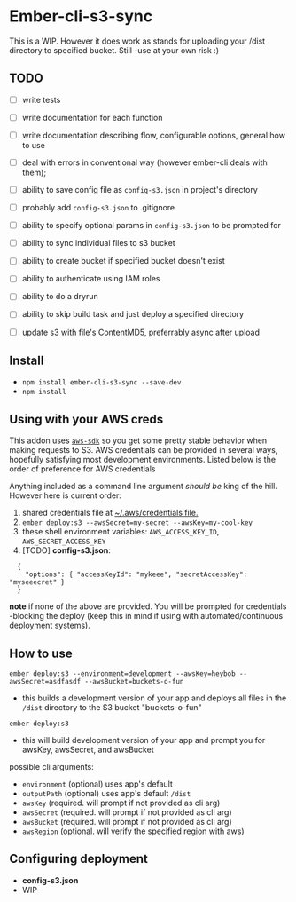 # Ember-cli-s3-sync
This is a WIP. However it does work as stands for uploading your /dist directory to specified bucket. Still -use at your own risk :)

## TODO
- [ ] write tests
- [ ] write documentation for each function
- [ ] write documentation describing flow, configurable options, general how to use
- [ ] deal with errors in conventional way (however ember-cli deals with them);
- [ ] ability to save config file as `config-s3.json` in project's directory
- [ ] probably add `config-s3.json` to .gitignore
- [ ] ability to specify optional params in `config-s3.json` to be prompted for
- [ ] ability to sync individual files to s3 bucket
- [ ] ability to create bucket if specified bucket doesn't exist
- [ ] ability to authenticate using IAM roles
- [ ] ability to do a dryrun
- [ ] ability to skip build task and just deploy a specified directory
- [ ] update s3 with file's ContentMD5, preferrably async after upload



## Install
* `npm install ember-cli-s3-sync --save-dev`
* `npm install`

## Using with your AWS creds
  This addon uses [`aws-sdk`](https://github.com/aws/aws-sdk-js) so you get some pretty stable behavior when making requests to S3. AWS credentials can be provided in several ways, hopefully satisfying most development environments. Listed below is the order of preference for AWS credentials
  
Anything included as a command line argument *should be* king of the hill. However here is current order:
  1. shared credentials file at [~/.aws/credentials file.](http://blogs.aws.amazon.com/security/post/Tx3D6U6WSFGOK2H/A-New-and-Standardized-Way-to-Manage-Credentials-in-the-AWS-SDKs)
  2. `ember deploy:s3 --awsSecret=my-secret --awsKey=my-cool-key`
  3. these shell environment variables: `AWS_ACCESS_KEY_ID`, `AWS_SECRET_ACCESS_KEY`
  4. [TODO] **config-s3.json**:

  ```
    {
      "options": { "accessKeyId": "mykeee", "secretAccessKey": "myseeecret" }
    }
  ```
  
**note** if none of the above are provided. You will be prompted for credentials -blocking the deploy (keep this in mind if using with automated/continuous deployment systems).

## How to use
`ember deploy:s3 --environment=development --awsKey=heybob --awsSecret=asdfasdf --awsBucket=buckets-o-fun`
  - this builds a development version of your app and deploys all files in the `/dist` directory to the S3 bucket "buckets-o-fun"

`ember deploy:s3`
  - this will build development version of your app and prompt you for awsKey, awsSecret, and awsBucket

possible cli arguments:
  - `environment` (optional) uses app's default
  - `outputPath` (optional) uses app's default `/dist`
  - `awsKey` (required. will prompt if not provided as cli arg)
  - `awsSecret` (required. will prompt if not provided as cli arg)
  - `awsBucket` (required. will prompt if not provided as cli arg)
  - `awsRegion` (optional. will verify the specified region with aws)

## Configuring deployment
  - **config-s3.json**
  - WIP
